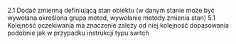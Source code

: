 
2.1 Dodać zmienną definiującą stan obiektu (w danym stanie może być wywołana określona grupa metod, wywołanie metody zmienia stan)
5.1 Kolejność oczekiwania ma znaczenie zależy od niej kolejność dopasowania podobnie jak w przypadku instrukcji typu switch
